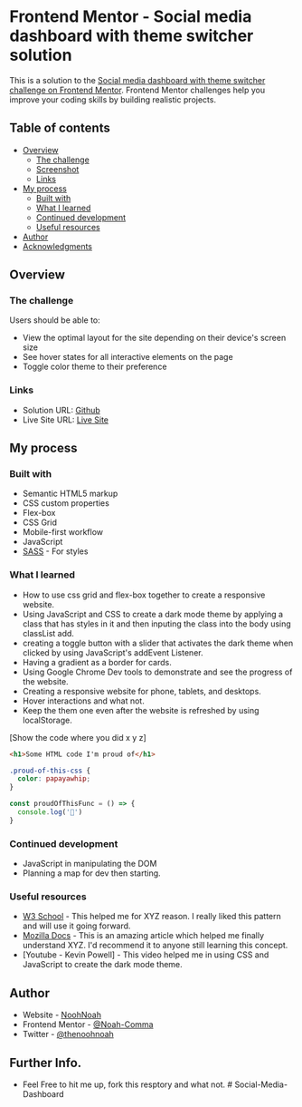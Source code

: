 # Frontend Mentor - Social media dashboard with theme switcher solution

This is a solution to the [Social media dashboard with theme switcher challenge on Frontend Mentor](https://www.frontendmentor.io/challenges/social-media-dashboard-with-theme-switcher-6oY8ozp_H). Frontend Mentor challenges help you improve your coding skills by building realistic projects. 

## Table of contents

- [Overview](#overview)
  - [The challenge](#the-challenge)
  - [Screenshot](#screenshot)
  - [Links](#links)
- [My process](#my-process)
  - [Built with](#built-with)
  - [What I learned](#what-i-learned)
  - [Continued development](#continued-development)
  - [Useful resources](#useful-resources)
- [Author](#author)
- [Acknowledgments](#acknowledgments)


## Overview

### The challenge

Users should be able to:

- View the optimal layout for the site depending on their device's screen size
- See hover states for all interactive elements on the page
- Toggle color theme to their preference

### Links

- Solution URL: [Github](https://your-solution-url.com)
- Live Site URL: [Live Site](https://your-live-site-url.com)

## My process

### Built with

- Semantic HTML5 markup
- CSS custom properties
- Flex-box
- CSS Grid
- Mobile-first workflow
- JavaScript 
- [SASS](https://styled-components.com/) - For styles


### What I learned

- How to use css grid and flex-box together to create a responsive website. 
- Using JavaScript and CSS to create a dark mode theme by applying a class that has styles in it and then inputing the class into the body using classList add.
- creating a toggle button with a slider that activates the dark theme when clicked by using JavaScript's addEvent Listener. 
- Having a gradient as a border for cards. 
- Using Google Chrome Dev tools to demonstrate and see the progress of the website. 
- Creating a responsive website for phone, tablets, and desktops. 
- Hover interactions and what not. 
- Keep the them one even after the website is refreshed by using localStorage. 

[Show the code where you did x y z]

```html
<h1>Some HTML code I'm proud of</h1>
```
```css
.proud-of-this-css {
  color: papayawhip;
}
```
```js
const proudOfThisFunc = () => {
  console.log('🎉')
}
```


### Continued development

- JavaScript in manipulating the DOM
- Planning a map for dev then starting. 


### Useful resources

- [W3 School](https://www.example.com) - This helped me for XYZ reason. I really liked this pattern and will use it going forward.
- [Mozilla Docs](https://www.example.com) - This is an amazing article which helped me finally understand XYZ. I'd recommend it to anyone still learning this concept.
- [Youtube - Kevin Powell] - This video helped me in using CSS and JavaScript to create the dark mode theme.



## Author

- Website - [NoohNoah](https://www.your-site.com)
- Frontend Mentor - [@Noah-Comma](https://www.frontendmentor.io/profile/yourusername)
- Twitter - [@thenoohnoah](https://www.twitter.com/yourusername)


## Further Info. 

- Feel Free to hit me up, fork this resptory and what not. # Social-Media-Dashboard
